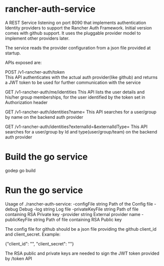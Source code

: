 # rancher-auth-service
A REST Service listening on port 8090 that implements authentication Identity providers to support the Rancher Auth Framework. Initial version comes with github support. It uses the pluggable provider model to implement other providers later. 

The service reads the provider configuration from a json file provided at startup.

APIs exposed are:

POST /v1-rancher-auth/token  
This API authenticates with the actual auth provider(like github) and returns a JWT token to be used for further communication with the service

GET /v1-rancher-auth/me/identities
This API lists the user details and his/her group memberships, for the user identified by the token set in Authorization header

GET /v1-rancher-auth/identities?name=
This API searches for a user/group by name on the backend auth provider

GET /v1-rancher-auth/identities?externalId=&externalIdType=
This API searches for a user/group by Id and type(user/group/team) on the backend auth provider

# Build the go service
godep go build

# Run the go service

Usage of ./rancher-auth-service:
  -configFile string
    	Path of the Config file 
  -debug
    	Debug
  -log string
    	Log file
  -privateKeyFile string
    	Path of file containing RSA Private key 
  -provider string
    	External provider name
  -publicKeyFile string
    	Path of file containing RSA Public key

The config file for github should be a json file providing the github client_id and client_secret. Example:

{"client_id": "", "client_secret": ""}

The RSA public and private keys are needed to sign the JWT token provided by /token API
